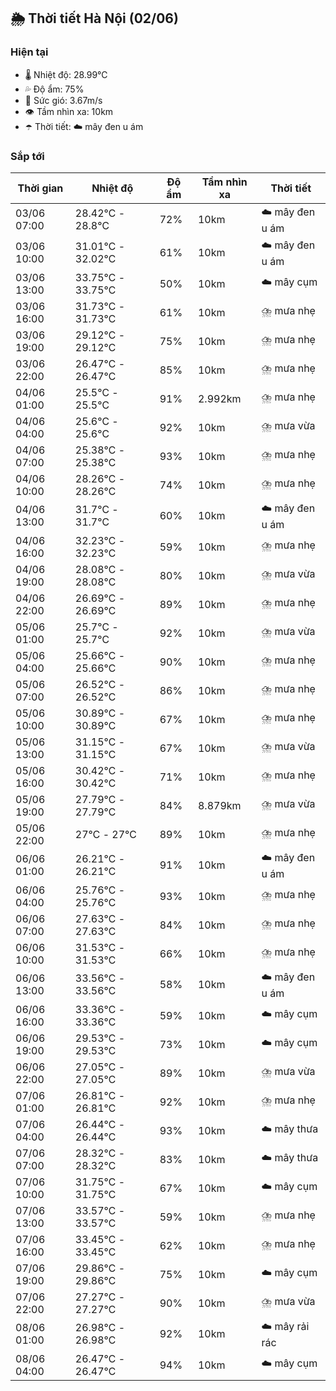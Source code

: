 ## 🌦️ Thời tiết Hà Nội (02/06)

### Hiện tại

- 🌡️ Nhiệt độ: 28.99℃
- 💦 Độ ẩm: 75%
- 💨 Sức gió: 3.67m/s
- 👁️ Tầm nhìn xa: 10km
- ☂️ Thời tiết: ☁️ mây đen u ám

### Sắp tới

| Thời gian | Nhiệt độ | Độ ẩm | Tầm nhìn xa | Thời tiết |
| --- | --- | --- | --- | --- |
| 03/06 07:00 | 28.42℃ - 28.8℃ | 72% | 10km | ☁️ mây đen u ám |
| 03/06 10:00 | 31.01℃ - 32.02℃ | 61% | 10km | ☁️ mây đen u ám |
| 03/06 13:00 | 33.75℃ - 33.75℃ | 50% | 10km | ☁️ mây cụm |
| 03/06 16:00 | 31.73℃ - 31.73℃ | 61% | 10km | ⛈️ mưa nhẹ |
| 03/06 19:00 | 29.12℃ - 29.12℃ | 75% | 10km | ⛈️ mưa nhẹ |
| 03/06 22:00 | 26.47℃ - 26.47℃ | 85% | 10km | ⛈️ mưa nhẹ |
| 04/06 01:00 | 25.5℃ - 25.5℃ | 91% | 2.992km | ⛈️ mưa nhẹ |
| 04/06 04:00 | 25.6℃ - 25.6℃ | 92% | 10km | ⛈️ mưa vừa |
| 04/06 07:00 | 25.38℃ - 25.38℃ | 93% | 10km | ⛈️ mưa nhẹ |
| 04/06 10:00 | 28.26℃ - 28.26℃ | 74% | 10km | ⛈️ mưa nhẹ |
| 04/06 13:00 | 31.7℃ - 31.7℃ | 60% | 10km | ☁️ mây đen u ám |
| 04/06 16:00 | 32.23℃ - 32.23℃ | 59% | 10km | ⛈️ mưa nhẹ |
| 04/06 19:00 | 28.08℃ - 28.08℃ | 80% | 10km | ⛈️ mưa vừa |
| 04/06 22:00 | 26.69℃ - 26.69℃ | 89% | 10km | ⛈️ mưa nhẹ |
| 05/06 01:00 | 25.7℃ - 25.7℃ | 92% | 10km | ⛈️ mưa vừa |
| 05/06 04:00 | 25.66℃ - 25.66℃ | 90% | 10km | ⛈️ mưa nhẹ |
| 05/06 07:00 | 26.52℃ - 26.52℃ | 86% | 10km | ⛈️ mưa nhẹ |
| 05/06 10:00 | 30.89℃ - 30.89℃ | 67% | 10km | ⛈️ mưa nhẹ |
| 05/06 13:00 | 31.15℃ - 31.15℃ | 67% | 10km | ⛈️ mưa vừa |
| 05/06 16:00 | 30.42℃ - 30.42℃ | 71% | 10km | ⛈️ mưa nhẹ |
| 05/06 19:00 | 27.79℃ - 27.79℃ | 84% | 8.879km | ⛈️ mưa vừa |
| 05/06 22:00 | 27℃ - 27℃ | 89% | 10km | ⛈️ mưa nhẹ |
| 06/06 01:00 | 26.21℃ - 26.21℃ | 91% | 10km | ☁️ mây đen u ám |
| 06/06 04:00 | 25.76℃ - 25.76℃ | 93% | 10km | ⛈️ mưa nhẹ |
| 06/06 07:00 | 27.63℃ - 27.63℃ | 84% | 10km | ⛈️ mưa nhẹ |
| 06/06 10:00 | 31.53℃ - 31.53℃ | 66% | 10km | ⛈️ mưa nhẹ |
| 06/06 13:00 | 33.56℃ - 33.56℃ | 58% | 10km | ☁️ mây đen u ám |
| 06/06 16:00 | 33.36℃ - 33.36℃ | 59% | 10km | ☁️ mây cụm |
| 06/06 19:00 | 29.53℃ - 29.53℃ | 73% | 10km | ☁️ mây cụm |
| 06/06 22:00 | 27.05℃ - 27.05℃ | 89% | 10km | ⛈️ mưa vừa |
| 07/06 01:00 | 26.81℃ - 26.81℃ | 92% | 10km | ⛈️ mưa nhẹ |
| 07/06 04:00 | 26.44℃ - 26.44℃ | 93% | 10km | ☁️ mây thưa |
| 07/06 07:00 | 28.32℃ - 28.32℃ | 83% | 10km | ☁️ mây thưa |
| 07/06 10:00 | 31.75℃ - 31.75℃ | 67% | 10km | ☁️ mây cụm |
| 07/06 13:00 | 33.57℃ - 33.57℃ | 59% | 10km | ⛈️ mưa nhẹ |
| 07/06 16:00 | 33.45℃ - 33.45℃ | 62% | 10km | ⛈️ mưa nhẹ |
| 07/06 19:00 | 29.86℃ - 29.86℃ | 75% | 10km | ☁️ mây cụm |
| 07/06 22:00 | 27.27℃ - 27.27℃ | 90% | 10km | ⛈️ mưa vừa |
| 08/06 01:00 | 26.98℃ - 26.98℃ | 92% | 10km | ☁️ mây rải rác |
| 08/06 04:00 | 26.47℃ - 26.47℃ | 94% | 10km | ☁️ mây cụm |
